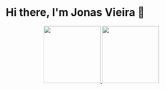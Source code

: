 # Hi there, I'm Jonas Vieira 👋

<div align="center">
  <a href="https://github.com/jonvieira">
  <img height="150em" src="https://github-readme-stats.vercel.app/api/top-langs/?username=jonvieira&layout=compact&langs_count=7&theme=midnight-purple"/>
  <img height="150em" src="https://github-readme-stats.vercel.app/api?username=jonvieira&show_icons=true&theme=midnight-purple&include_all_commits=true&count_private=true&rank_icon=github"/>
</div>
   
<!--
**jonvieira/jonvieira** is a ✨ _special_ ✨ repository because its `README.md` (this file) appears on your GitHub profile.

Here are some ideas to get you started:

- 🔭 I’m currently working on ...
- 🌱 I’m currently learning ...
- 👯 I’m looking to collaborate on ...
- 🤔 I’m looking for help with ...
- 💬 Ask me about ...
- 📫 How to reach me: ...
- 😄 Pronouns: ...
- ⚡ Fun fact: ...
-->
